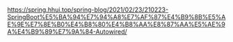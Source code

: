 ###
https://spring.hhui.top/spring-blog/2021/02/23/210223-SpringBoot%E5%BA%94%E7%94%A8%E7%AF%87%E4%B9%8B%E5%AE%9E%E7%8E%B0%E4%B8%80%E4%B8%AA%E8%87%AA%E5%AE%9A%E4%B9%89%E7%9A%84-Autowired/
